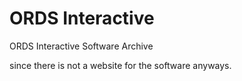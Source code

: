 # ORDS Interactive
ORDS Interactive Software Archive



since there is not a website for the software anyways.

